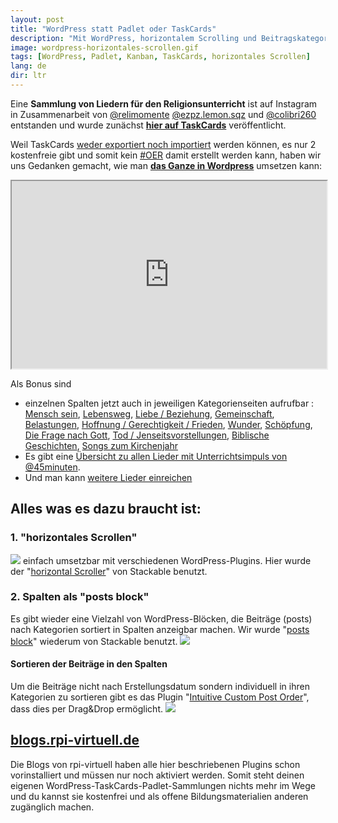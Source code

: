 ```yaml
---
layout: post
title: "WordPress statt Padlet oder TaskCards"
description: "Mit WordPress, horizontalem Scrolling und Beitragskategorien Sammlungen im Kanban-Style erstellen"
image: wordpress-horizontales-scrollen.gif
tags: [WordPress, Padlet, Kanban, TaskCards, horizontales Scrollen]
lang: de
dir: ltr
---
```




Eine **Sammlung von Liedern für den Religionsunterricht** ist auf Instagram in Zusammenarbeit von [@relimomente](https://www.instagram.com/relimomente/) [@ezpz.lemon.sqz](https://www.instagram.com/ezpz.lemon.sqz) und [@colibri260](https://www.instagram.com/colibri260) entstanden und wurde zunächst **[hier auf TaskCards](https://www.taskcards.de/#/board/16af7347-ec26-468e-a093-34549dd2dae3/view)** veröffentlicht.

Weil TaskCards  [weder exportiert noch importiert](https://twitter.com/TaskCards_/status/1678706884323205122) werden können, es nur 2 kostenfreie gibt und somit kein [#OER](https://open-educational-resources.de/5rs-auf-deutsch/) damit erstellt werden kann, haben wir uns Gedanken gemacht, wie man **[das Ganze in Wordpress](https://blogs.rpi-virtuell.de/rulieder)** umsetzen kann: 

<iframe
  src="https://blogs.rpi-virtuell.de/rulieder"
  style="width:100%; height:300px;"
></iframe>

Als Bonus sind 
+ einzelnen Spalten jetzt auch in jeweiligen Kategorienseiten aufrufbar : 
[Mensch sein](https://blogs.rpi-virtuell.de/rulieder/category/mensch-sein/), [Lebensweg](https://blogs.rpi-virtuell.de/rulieder/category/lebensweg/), [Liebe / Beziehung](https://blogs.rpi-virtuell.de/rulieder/category/liebe-beziehung/), [Gemeinschaft](https://blogs.rpi-virtuell.de/rulieder/category/gemeinschaft/), [Belastungen](https://blogs.rpi-virtuell.de/rulieder/category/belastungen/), [Hoffnung / Gerechtigkeit / Frieden](https://blogs.rpi-virtuell.de/rulieder/category/hoffnung-gerechtigkeit-frieden/), [Wunder](https://blogs.rpi-virtuell.de/rulieder/category/wunder/), [Schöpfung](https://blogs.rpi-virtuell.de/rulieder/category/schoepfung/), [Die Frage nach Gott](https://blogs.rpi-virtuell.de/rulieder/category/die-frage-nach-gott/), [Tod / Jenseitsvorstellungen](https://blogs.rpi-virtuell.de/rulieder/category/tod-jenseits/), [Biblische Geschichten](https://blogs.rpi-virtuell.de/rulieder/category/biblische-geschichten/), [Songs zum Kirchenjahr](https://blogs.rpi-virtuell.de/rulieder/category/songs-zum-kirchenjahr/)
+ Es gibt eine [Übersicht zu allen Lieder mit Unterrichtsimpuls von @45minuten](https://blogs.rpi-virtuell.de/rulieder/tag/45minuten/).
+ Und man kann [weitere Lieder einreichen](https://blogs.rpi-virtuell.de/rulieder/beitrag-einreichen/)

## Alles was es dazu braucht ist:
### 1. "horizontales Scrollen"
![](https://i.imgur.com/UYuzsoM.gif)
einfach umsetzbar mit verschiedenen WordPress-Plugins. 
Hier wurde der "[horizontal Scroller](https://docs.wpstackable.com/article/502-how-to-use-the-horizontal-scroller)" von Stackable benutzt.


### 2. Spalten als "posts block"
Es gibt wieder eine Vielzahl von WordPress-Blöcken, die Beiträge (posts) nach Kategorien sortiert in Spalten anzeigbar machen. Wir wurde "[posts block](https://docs.wpstackable.com/article/492-how-to-use-the-posts-block)" wiederum von Stackable benutzt.
![](https://i.imgur.com/XVaNq5s.png)


#### Sortieren der Beiträge in den Spalten
Um die Beiträge nicht nach Erstellungsdatum sondern individuell in ihren Kategorien zu sortieren gibt es das Plugin "[Intuitive Custom Post Order](https://de.wordpress.org/plugins/intuitive-custom-post-order/)", dass dies per Drag&Drop ermöglicht. 
![](https://hackmd.io/_uploads/BJ9ODMTc2.png)



## [blogs.rpi-virtuell.de](https://blogs.rpi-virtuell.de)
Die Blogs von rpi-virtuell haben alle hier beschriebenen Plugins schon vorinstalliert und müssen nur noch aktiviert werden. Somit steht deinen eigenen WordPress-TaskCards-Padlet-Sammlungen nichts mehr im Wege und du kannst sie kostenfrei und als offene Bildungsmaterialien anderen zugänglich machen.
